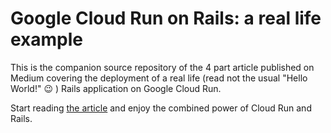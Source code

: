 # Google Cloud Run on Rails: a real life example

This is the companion source repository of the 4 part article published on Medium covering the deployment of a real life (read not the usual "Hello World!" :wink: ) Rails application on Google Cloud Run.

Start reading [the article](https://medium.com/@laurent_90293/google-cloud-run-on-rails-a-real-life-example-part-1-preparing-the-ground-705c94ab8a7a) and enjoy the combined power of Cloud Run and Rails.

